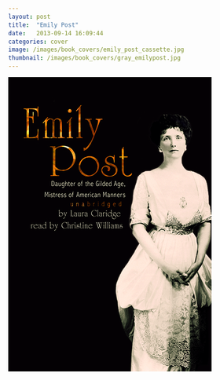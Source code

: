 ```yaml
---
layout: post
title:  "Emily Post"
date:   2013-09-14 16:09:44
categories: cover
image: /images/book_covers/emily_post_cassette.jpg 
thumbnail: /images/book_covers/gray_emilypost.jpg
---
```

![Emily Post][image]

[image]: /images/book_covers/emily_post_cassette.jpg "Emily Post"

